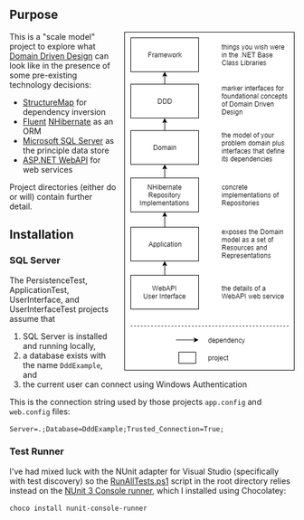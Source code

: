 Purpose
--------

<img src="ProjectDependencies.png" 
    style="float:right;margin-left:1em" 
    align="right"
    alt="simplified project dependencies"
    />
<!-- 
diagram source: https://drive.google.com/file/d/1YGiO0Z_0-VR1vuAwUtS0di-N9PVg1sZA/view?usp=sharing
-->

This is a "scale model" project to explore what [Domain Driven Design](https://en.wikipedia.org/wiki/Domain-driven_design) can look like in the presence of some pre-existing technology decisions:

- [StructureMap](http://structuremap.github.io/) for dependency inversion
- [Fluent](http://www.fluentnhibernate.org/) [NHibernate](http://nhibernate.info/) as an ORM
- [Microsoft SQL Server](https://www.microsoft.com/en-us/sql-server/) as the principle data store
- [ASP.NET WebAPI](https://www.asp.net/web-api) for web services

Project directories (either do or will) contain further detail.

Installation
-------------

### SQL Server

The PersistenceTest, ApplicationTest, UserInterface, and UserInterfaceTest projects assume that 

1. SQL Server is installed and running locally,
1. a database exists with the name `DddExample`, and
1. the current user can connect using Windows Authentication

This is the connection string used by those projects `app.config` and `web.config` files:

    Server=.;Database=DddExample;Trusted_Connection=True;

### Test Runner

I've had mixed luck with the NUnit adapter for Visual Studio (specifically with test discovery) so the [RunAllTests.ps1](RunAllTests.ps1) script in the root directory relies instead on the [NUnit 3 Console runner](https://github.com/nunit/nunit-console), which I installed using Chocolatey:

    choco install nunit-console-runner
